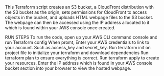 This Terraform script creates an S3 bucket, a CloudFront distribution with the S3 bucket as the origin, sets permissions for CloudFront to access objects in the bucket, and uploads HTML webpage files to the S3 bucket. The webpage can then be accessed using the IP address allocated to it which is found within your AWS console once created.

RUN STEPS
To run the code, open up your AWS CLI command console and run Terraform config
When promt, Enter your AWS credentials to link to your account. Such as access_key and secret_key.
Run terraform init on project file to initialize your terraform and download dependencies
Run terraform plan to ensure everything is correct.
Run terraform apply to create your resources.
Enter the IP address which is found in your AWS console bucket section into your browser to view the hosted webpage.
